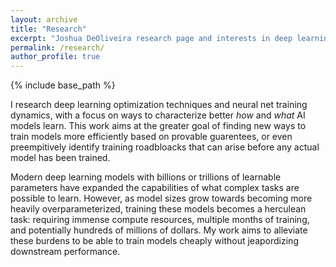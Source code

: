 ```yaml
---
layout: archive
title: "Research"
excerpt: "Joshua DeOliveira research page and interests in deep learning optimization, neural net training dynamics, and provable guarantees for model training."
permalink: /research/
author_profile: true
---
```


{% include base_path %}

I research deep learning optimization techniques and neural net training dynamics, with a focus on ways to characterize better *how* and *what* AI models learn. This work aims at the greater goal of finding new ways to train models more efficiently based on provable guarentees, or even preempitively identify training roadbloacks that can arise before any actual model has been trained.

Modern deep learning models with billions or trillions of learnable parameters have expanded the capabilities of what complex tasks are possible to learn. However, as model sizes grow towards becoming more heavily overparameterized, training these models becomes a herculean task: requiring immense compute resources, multiple months of training, and potentially hundreds of millions of dollars.  My work aims to alleviate these burdens to be able to train models cheaply without jeapordizing downstream performance.




